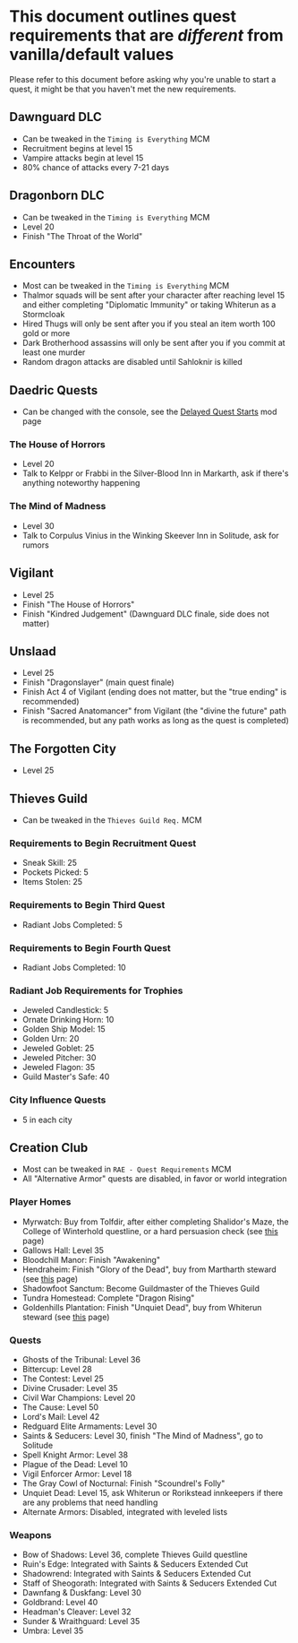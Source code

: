 # This document outlines quest requirements that are *different* from vanilla/default values
Please refer to this document before asking why you're unable to start a quest, it might be that you haven't met the new requirements.

## Dawnguard DLC
- Can be tweaked in the `Timing is Everything` MCM
- Recruitment begins at level 15
- Vampire attacks begin at level 15
- 80% chance of attacks every 7-21 days

## Dragonborn DLC
- Can be tweaked in the `Timing is Everything` MCM
- Level 20
- Finish "The Throat of the World"

## Encounters
- Most can be tweaked in the `Timing is Everything` MCM
- Thalmor squads will be sent after your character after reaching level 15 and either completing "Diplomatic Immunity" or taking Whiterun as a Stormcloak
- Hired Thugs will only be sent after you if you steal an item worth 100 gold or more
- Dark Brotherhood assassins will only be sent after you if you commit at least one murder
- Random dragon attacks are disabled until Sahloknir is killed

## Daedric Quests
- Can be changed with the console, see the [Delayed Quest Starts](https://www.nexusmods.com/skyrimspecialedition/mods/72751) mod page

### The House of Horrors
- Level 20
- Talk to Kelppr or Frabbi in the Silver-Blood Inn in Markarth, ask if there's anything noteworthy happening

### The Mind of Madness
- Level 30
- Talk to Corpulus Vinius in the Winking Skeever Inn in Solitude, ask for rumors

## Vigilant
- Level 25
- Finish "The House of Horrors"
- Finish "Kindred Judgement" (Dawnguard DLC finale, side does not matter)

## Unslaad
- Level 25
- Finish "Dragonslayer" (main quest finale)
- Finish Act 4 of Vigilant (ending does not matter, but the "true ending" is recommended)
- Finish "Sacred Anatomancer" from Vigilant (the "divine the future" path is recommended, but any path works as long as the quest is completed)

## The Forgotten City
- Level 25

## Thieves Guild
- Can be tweaked in the `Thieves Guild Req.` MCM

### Requirements to Begin Recruitment Quest
- Sneak Skill: 25
- Pockets Picked: 5
- Items Stolen: 25

### Requirements to Begin Third Quest
- Radiant Jobs Completed: 5

### Requirements to Begin Fourth Quest
- Radiant Jobs Completed: 10

### Radiant Job Requirements for Trophies
- Jeweled Candlestick: 5
- Ornate Drinking Horn: 10
- Golden Ship Model: 15
- Golden Urn: 20
- Jeweled Goblet: 25
- Jeweled Pitcher: 30
- Jeweled Flagon: 35
- Guild Master's Safe: 40

### City Influence Quests
- 5 in each city

## Creation Club
- Most can be tweaked in `RAE - Quest Requirements` MCM
- All "Alternative Armor" quests are disabled, in favor or world integration

### Player Homes
- Myrwatch: Buy from Tolfdir, after either completing Shalidor's Maze, the College of Winterhold questline, or a hard persuasion check (see [this](https://www.nexusmods.com/skyrimspecialedition/mods/97659) page)
- Gallows Hall: Level 35
- Bloodchill Manor: Finish "Awakening"
- Hendraheim: Finish "Glory of the Dead", buy from Martharth steward (see [this](https://www.nexusmods.com/skyrimspecialedition/mods/98688) page)
- Shadowfoot Sanctum: Become Guildmaster of the Thieves Guild
- Tundra Homestead: Complete "Dragon Rising"
- Goldenhills Plantation: Finish "Unquiet Dead", buy from Whiterun steward (see [this](https://www.nexusmods.com/skyrimspecialedition/mods/69029) page)

### Quests
- Ghosts of the Tribunal: Level 36
- Bittercup: Level 28
- The Contest: Level 25
- Divine Crusader: Level 35
- Civil War Champions: Level 20
- The Cause: Level 50
- Lord's Mail: Level 42
- Redguard Elite Armaments: Level 30
- Saints & Seducers: Level 30, finish "The Mind of Madness", go to Solitude
- Spell Knight Armor: Level 38
- Plague of the Dead: Level 10
- Vigil Enforcer Armor: Level 18
- The Gray Cowl of Nocturnal: Finish "Scoundrel's Folly"
- Unquiet Dead: Level 15, ask Whiterun or Rorikstead innkeepers if there are any problems that need handling
- Alternate Armors: Disabled, integrated with leveled lists

### Weapons
- Bow of Shadows: Level 36, complete Thieves Guild questline
- Ruin's Edge: Integrated with Saints & Seducers Extended Cut
- Shadowrend: Integrated with Saints & Seducers Extended Cut
- Staff of Sheogorath: Integrated with Saints & Seducers Extended Cut
- Dawnfang & Duskfang: Level 30
- Goldbrand: Level 40
- Headman's Cleaver: Level 32
- Sunder & Wraithguard: Level 35
- Umbra: Level 35
